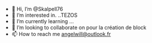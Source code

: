 - 👋 Hi, I’m @Skalpell76
- 👀 I’m interested in. ..TEZOS
- 🌱 I’m currently learning ...
- 💞️ I’m looking to collaborate on pour la création de block
- 📫 How to reach me angelwill@outlook.fr

<!---
Skalpell76/Skalpell76 is a ✨ special ✨ repository because its `README.md` (this file) appears on your GitHub profile.
You can click the Preview link to take a look at your changes.
--->
